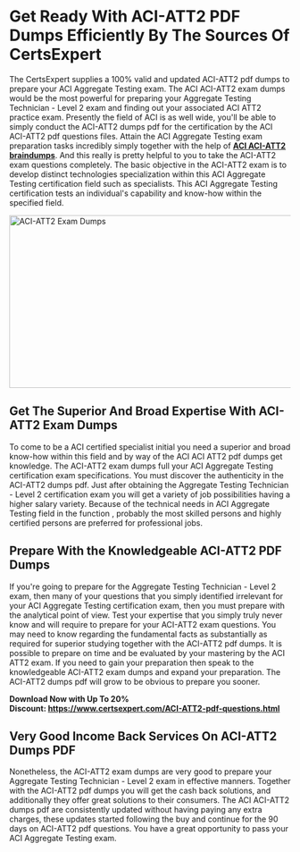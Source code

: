 <h1><strong>Get Ready With ACI-ATT2 PDF Dumps Efficiently By The Sources Of CertsExpert</strong></h1>
<p>The CertsExpert supplies a 100% valid and updated ACI-ATT2 pdf dumps to prepare your ACI Aggregate Testing exam. The ACI ACI-ATT2 exam dumps would be the most powerful for preparing your Aggregate Testing Technician - Level 2 exam and finding out your associated ACI ATT2 practice exam. Presently the field of ACI is as well wide, you'll be able to simply conduct the ACI-ATT2 dumps pdf for the certification by the ACI ACI-ATT2 pdf questions files. Attain the ACI Aggregate Testing exam preparation tasks incredibly simply together with the help of <a href="https://www.certsexpert.com/ACI-ATT2-pdf-questions.html"><strong>ACI ACI-ATT2 braindumps</strong></a>. And this really is pretty helpful to you to take the ACI-ATT2 exam questions completely. The basic objective in the ACI-ATT2 exam is to develop distinct technologies specialization within this ACI Aggregate Testing certification field such as specialists. This ACI Aggregate Testing certification tests an individual's capability and know-how within the specified field.</p>
<p><img src="https://i.ibb.co/w4MvzR3/Copy-of-Copy-of-Copy-of-Copy-of-Copy-of-Minimalist-Business-You-Tube-Thumbnail-9.png" alt="ACI-ATT2 Exam Dumps" width="550" height="309" /></p>
<h2><strong>Get The Superior And Broad Expertise With ACI-ATT2 Exam Dumps</strong></h2>
<p>To come to be a ACI certified specialist initial you need a superior and broad know-how within this field and by way of the ACI ACI ATT2 pdf dumps get knowledge. The ACI-ATT2 exam dumps full your ACI Aggregate Testing certification exam specifications. You must discover the authenticity in the ACI-ATT2 dumps pdf. Just after obtaining the Aggregate Testing Technician - Level 2 certification exam you will get a variety of job possibilities having a higher salary variety. Because of the technical needs in ACI Aggregate Testing field in the function , probably the most skilled persons and highly certified persons are preferred for professional jobs.&nbsp;</p>
<h2><strong>Prepare With the Knowledgeable ACI-ATT2 PDF Dumps</strong></h2>
<p>If you're going to prepare for the Aggregate Testing Technician - Level 2 exam, then many of your questions that you simply identified irrelevant for your ACI Aggregate Testing certification exam, then you must prepare with the analytical point of view. Test your expertise that you simply truly never know and will require to prepare for your ACI-ATT2 exam questions. You may need to know regarding the fundamental facts as substantially as required for superior studying together with the ACI-ATT2 pdf dumps. It is possible to prepare on time and be evaluated by your mastering by the ACI ATT2 exam. If you need to gain your preparation then speak to the knowledgeable ACI-ATT2 exam dumps and expand your preparation. The ACI-ATT2 dumps pdf will grow to be obvious to prepare you sooner.</p>
<p><strong>Download Now with Up To 20% Discount:&nbsp;<a href="https://www.certsexpert.com/ACI-ATT2-pdf-questions.html">https://www.certsexpert.com/ACI-ATT2-pdf-questions.html</a></strong></p>
<h2><strong>Very Good Income Back Services On ACI-ATT2 Dumps PDF</strong></h2>
<p>Nonetheless, the ACI-ATT2 exam dumps are very good to prepare your Aggregate Testing Technician - Level 2 exam in effective manners. Together with the ACI-ATT2 pdf dumps you will get the cash back solutions, and additionally they offer great solutions to their consumers. The ACI ACI-ATT2 dumps pdf are consistently updated without having paying any extra charges, these updates started following the buy and continue for the 90 days on ACI-ATT2 pdf questions. You have a great opportunity to pass your ACI Aggregate Testing exam.</p>
